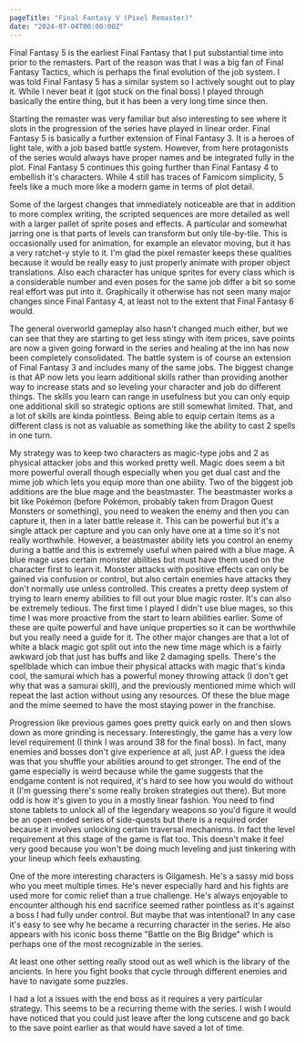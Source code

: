 ```yaml
---
pageTitle: "Final Fantasy V (Pixel Remaster)"
date: "2024-07-04T00:00:00Z"
---
```


Final Fantasy 5 is the earliest Final Fantasy that I put substantial time into prior to the remasters.  Part of the reason was that I was a big fan of Final Fantasy Tactics, which is perhaps the final evolution of the job system.  I was told Final Fantasy 5 has a similar system so I actively sought out to play it.  While I never beat it (got stuck on the final boss) I played through basically the entire thing, but it has been a very long time since then.

Starting the remaster was very familiar but also interesting to see where it slots in the progression of the series have played in linear order.  Final Fantasy 5 is basically a further extension of Final Fantasy 3.  It is a heroes of light tale, with a job based battle system.  However, from here protagonists of the series would always have proper names and be integrated fully in the plot.  Final Fantasy 5 continues this going further than Final Fantasy 4 to embellish it's characters.  While 4 still has traces of Famicom simplicity, 5 feels like a much more like a modern game in terms of plot detail.

Some of the largest changes that immediately noticeable are that in addition to more complex writing, the scripted sequences are more detailed as well with a larger pallet of sprite poses and effects.  A particular and somewhat jarring one is that parts of levels can transform but only tile-by-tile.  This is occasionally used for animation, for example an elevator moving, but it has a very ratchet-y style to it.  I'm glad the pixel remaster keeps these qualities because it would be really easy to just properly animate with proper object translations.  Also each character has unique sprites for every class which is a considerable number and even poses for the same job differ a bit so some real effort was put into it.  Graphically it otherwise has not seen many major changes since Final Fantasy 4, at least not to the extent that Final Fantasy 6 would.

The general overworld gameplay also hasn't changed much either, but we can see that they are starting to get less stingy with item prices, save points are now a given going forward in the series and healing at the inn has now been completely consolidated.  The battle system is of course an extension of Final Fantasy 3 and includes many of the same jobs.  The biggest change is that AP now lets you learn additional skills rather than providing another way to increase stats and so leveling your character and job do different things.  The skills you learn can range in usefulness but you can only equip one additional skill so strategic options are still somewhat limited.  That, and a lot of skills are kinda pointless.  Being able to equip certain items as a different class is not as valuable as something like the ability to cast 2 spells in one turn.

My strategy was to keep two characters as magic-type jobs and 2 as physical attacker jobs and this worked pretty well.  Magic does seem a bit more powerful overall though especially when you get dual cast and the mime job which lets you equip more than one ability.  Two of the biggest job additions are the blue mage and the beastmaster.  The beastmaster works a bit like Pokémon (before Pokémon, probably taken from Dragon Quest Monsters or something), you need to weaken the enemy and then you can capture it, then in a later battle release it.  This can be powerful but it's a single attack per capture and you can only have one at a time so it's not really worthwhile.  However, a beastmaster ability lets you control an enemy during a battle and this is extremely useful when paired with a blue mage.  A blue mage uses certain monster abilities but must have them used on the character first to learn it.  Monster attacks with positive effects can only be gained via confusion or control, but also certain enemies have attacks they don't normally use unless controlled.  This creates a pretty deep system of trying to learn enemy abilities to fill out your blue magic roster.  It's can also be extremely tedious.  The first time I played I didn't use blue mages, so this time I was more proactive from the start to learn abilities earlier.  Some of these are quite powerful and have unique properties so it can be worthwhile but you really need a guide for it.  The other major changes are that a lot of white a black magic got split out into the new time mage which is a fairly awkward job that just has buffs and like 2 damaging spells.  There's the spellblade which can imbue their physical attacks with magic that's kinda cool, the samurai which has a powerful money throwing attack (I don't get why that was a samurai skill), and the previously mentioned mime which will repeat the last action without using any resources.  Of these the blue mage and the mime seemed to have the most staying power in the franchise.

Progression like previous games goes pretty quick early on and then slows down as more grinding is necessary.  Interestingly, the game has a very low level requirement (I think I was around 38 for the final boss).  In fact, many enemies and bosses don't give experience at all, just AP.  I guess the idea was that you shuffle your abilities around to get stronger.  The end of the game especially is weird because while the game suggests that the endgame content is not required, it's hard to see how you would do without it (I'm guessing there's some really broken strategies out there).  But more odd is how it's given to you in a mostly linear fashion.  You need to find stone tablets to unlock all of the legendary weapons so you'd figure it would be an open-ended series of side-quests but there is a required order because it involves unlocking certain traversal mechanisms.  In fact the level requirement at this stage of the game is flat too.  This doesn't make it feel very good because you won't be doing much leveling and just tinkering with your lineup which feels exhausting.

One of the more interesting characters is Gilgamesh.  He's a sassy mid boss who you meet multiple times.  He's never especially hard and his fights are used more for comic relief than a true challenge.  He's always enjoyable to encounter although his end sacrifice seemed rather pointless as it's against a boss I had fully under control.  But maybe that was intentional?  In any case it's easy to see why he became a recurring character in the series.  He also appears with his iconic boss theme "Battle on the Big Bridge" which is perhaps one of the most recognizable in the series.

At least one other setting really stood out as well which is the library of the ancients.  In here you fight books that cycle through different enemies and have to navigate some puzzles.

I had a lot a issues with the end boss as it requires a very particular strategy.  This seems to be a recurring theme with the series.  I wish I would have noticed that you could just leave after the long cutscene and go back to the save point earlier as that would have saved a lot of time.